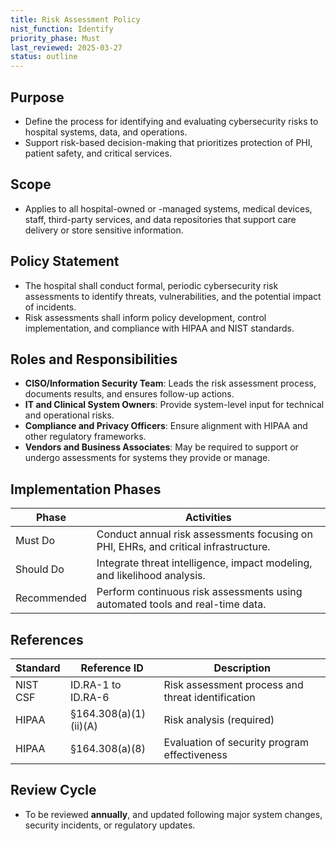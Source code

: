 ```yaml
---
title: Risk Assessment Policy
nist_function: Identify
priority_phase: Must
last_reviewed: 2025-03-27
status: outline
---
```


## Purpose
- Define the process for identifying and evaluating cybersecurity risks to hospital systems, data, and operations.
- Support risk-based decision-making that prioritizes protection of PHI, patient safety, and critical services.

## Scope
- Applies to all hospital-owned or -managed systems, medical devices, staff, third-party services, and data repositories that support care delivery or store sensitive information.

## Policy Statement
- The hospital shall conduct formal, periodic cybersecurity risk assessments to identify threats, vulnerabilities, and the potential impact of incidents.
- Risk assessments shall inform policy development, control implementation, and compliance with HIPAA and NIST standards.

## Roles and Responsibilities
- **CISO/Information Security Team**: Leads the risk assessment process, documents results, and ensures follow-up actions.
- **IT and Clinical System Owners**: Provide system-level input for technical and operational risks.
- **Compliance and Privacy Officers**: Ensure alignment with HIPAA and other regulatory frameworks.
- **Vendors and Business Associates**: May be required to support or undergo assessments for systems they provide or manage.

## Implementation Phases

| Phase        | Activities                                                                       |
|--------------|-----------------------------------------------------------------------------------|
| Must Do      | Conduct annual risk assessments focusing on PHI, EHRs, and critical infrastructure. |
| Should Do    | Integrate threat intelligence, impact modeling, and likelihood analysis.         |
| Recommended  | Perform continuous risk assessments using automated tools and real-time data.    |

## References

| Standard | Reference ID              | Description                                     |
|----------|---------------------------|-------------------------------------------------|
| NIST CSF | ID.RA-1 to ID.RA-6         | Risk assessment process and threat identification |
| HIPAA    | §164.308(a)(1)(ii)(A)      | Risk analysis (required)                        |
| HIPAA    | §164.308(a)(8)             | Evaluation of security program effectiveness    |

## Review Cycle
- To be reviewed **annually**, and updated following major system changes, security incidents, or regulatory updates.
